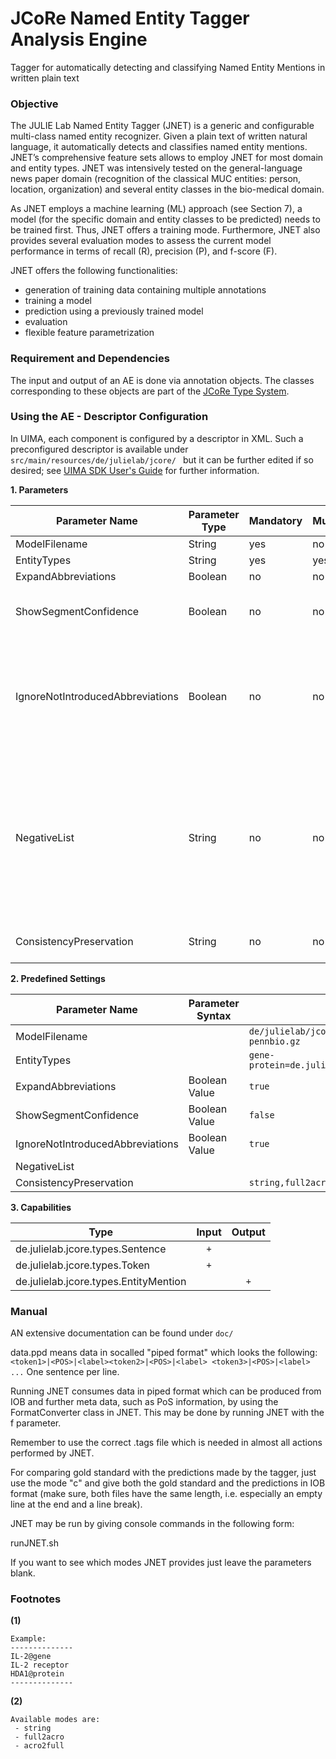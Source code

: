 # JCoRe Named Entity Tagger Analysis Engine
Tagger for automatically detecting and classifying Named Entity Mentions in written plain text

### Objective

The JULIE Lab Named Entity Tagger (JNET) is a generic and configurable multi-class named entity recognizer. Given a plain text of written natural language, it automatically detects and classifies named entity mentions. JNET’s comprehensive feature sets allows to employ JNET for most domain and entity types. JNET was intensively tested on the general-language news paper domain (recognition of the classical MUC entities: person, location, organization) and several entity classes in the bio-medical domain.

As JNET employs a machine learning (ML) approach (see Section 7), a model (for the specific domain and entity classes to be predicted) needs to be trained first. Thus, JNET offers a training mode. Furthermore, JNET also provides several evaluation modes to assess the current model performance in terms of recall (R), precision (P), and f-score (F).

JNET offers the following functionalities:
* generation of training data containing multiple annotations
* training a model
* prediction using a previously trained model
* evaluation
* flexible feature parametrization

### Requirement and Dependencies
 The input and output of an AE is done via annotation objects. The classes corresponding to these objects are part of the [JCoRe Type System](https://github.com/JULIELab/jcore-base/tree/master/jcore-types).

### Using the AE - Descriptor Configuration
 In UIMA, each component is configured by a descriptor in XML. Such a preconfigured descriptor is available under `src/main/resources/de/julielab/jcore/ ` but it can be further edited if so desired; see [UIMA SDK User's Guide](https://uima.apache.org/downloads/releaseDocs/2.1.0-incubating/docs/html/tools/tools.html#ugr.tools.cde) for further information.

**1. Parameters**

| Parameter Name | Parameter Type | Mandatory | Multivalued | Description |
|----------------|----------------|-----------|-------------|-------------|
| ModelFilename | String | yes | no |  |
| EntityTypes| String | yes | yes |  |
| ExpandAbbreviations | Boolean | no | no |  |
| ShowSegmentConfidence| Boolean | no | no | whether a confidence should be estimated for each entity or not |
| IgnoreNotIntroducedAbbreviations | Boolean | no | no | hether labels predicted by JNET on strings which represent abbreviations ([A-Z]{2,3}) but were not introduced in the text should be ignored |
| NegativeList | String | no | no | a list with entity mentions (covered text) and label which when found is ignore, i.e., not written to the CAS. Format: one entry per line, within the line: entityMention@label if no label is given, also @ should not be given! (1) |
| ConsistencyPreservation| String | no | no | Coma-separated list of active modes. (2) |

**2. Predefined Settings**

| Parameter Name | Parameter Syntax | Example |
|----------------|------------------|---------|
| ModelFilename |  | `de/julielab/jcore/ae/jnet/model/jnet-pennbio.gz` |
| EntityTypes|  | `gene-protein=de.julielab.jcore.types.EntityMention` |
| ExpandAbbreviations | Boolean Value | `true` |
| ShowSegmentConfidence| Boolean Value | `false` |
| IgnoreNotIntroducedAbbreviations | Boolean Value | `true` |
| NegativeList |  |  |
| ConsistencyPreservation|  | `string,full2acro,acro2full` |

**3. Capabilities**

| Type | Input | Output |
|------|:-----:|:------:|
| de.julielab.jcore.types.Sentence | `+` |  |
| de.julielab.jcore.types.Token | `+` |  |
| de.julielab.jcore.types.EntityMention |  | `+` |

### Manual
AN extensive documentation can be found under `doc/`

data.ppd means data in socalled "piped format" which looks the following:
`<token1>|<POS>|<label><token2>|<POS>|<label> <token3>|<POS>|<label> ...`
One sentence per line.

Running JNET consumes data in piped format which can be produced from IOB and
further meta data, such as PoS information, by using the FormatConverter class
in JNET. This may be done by running JNET with the f parameter.

Remember to use the correct <name>.tags file which is needed in almost all
actions performed by JNET.

For comparing gold standard with the predictions made by the tagger, just
use the mode "c" and give both the gold standard and the predictions in IOB
format (make sure, both files have the same length, i.e. especially an empty
line at the end and a line break).

JNET may be run by giving console commands in the following form:

runJNET.sh <parameters>

If you want to see which modes JNET provides just leave the parameters blank.

### Footnotes
**(1)**
```
Example:
--------------
IL-2@gene
IL-2 receptor
HDA1@protein
--------------
```
**(2)**
```
Available modes are:
 - string
 - full2acro
 - acro2full
```
